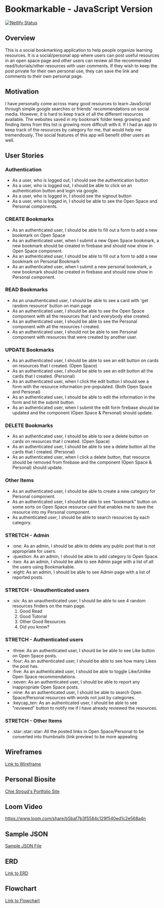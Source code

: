 # Bookmarkable - JavaScript Version

[![Netlify Status](https://api.netlify.com/api/v1/badges/739282f0-290e-407e-b76f-87def83e37ec/deploy-status)](https://app.netlify.com/sites/bookmarkable/deploys)

## Overview
This is a social bookmarking application to help people organize learning resources. It is a social/personal app where users can post useful resources in an open space page and other users can review all the recommended read/tutorials/other resources with user comments. If they wish to keep the post private for their own personal use, they can save the link and comments to their own personal page.

## Motivation
I have personally come across many good resources to learn JavaScript through simple google searches or friends' recommendations on social media. However, it is hard to keep track of all the different resources available. The websites saved in my bookmark folder keep growing and finding items from this list is growing more difficult with it. If I had an app to keep track of the resources by category for me, that would help me tremendously. The social features of this app will benefit other users as well.
## User Stories

<h3>Authentication</h3>
<ul>
  <li>As a user, who is logged out, I should see the authentication button</li>
  <li>As a user, who is logged out, I should be able to click on an authentication button and login via google.</li>
  <li>As a user, who is logged in, I should see the signout button</li>
  <li>As a user, who is logged in, I should be able to see the Open Space and Personal components.</li>
</ul>
<h3>CREATE Bookmarks</h3>
<ul>
  <li>As an authenticated user, I should be able to fill out a form to add a new bookmark on Open Space</li>
  <li>As an authenticated user, when I submit a new Open Space bookmark, a new bookmark should be created in firebase and should now show in Open Space component.</li>
  <li>As an authenticated user, I should be able to fill out a form to add a new bookmark on Personal Bookmark</li>
  <li>As an authenticated user, when I submit a new personal bookmark, a new bookmark should be created in firebase and should now show in Personal component.</li>
</ul>
<h3>READ Bookmarks</h3>
<ul>
  <li>As an unauthenticated user, I should be able to see a card with 'get random resource' button on main page</li>
  <li>As an authenticated user, I should be able to see the Open Space component with all the resources that I and everybody else created.</li>
  <li>As an authenticated user, I should be able to see the Personal component with all the resources I created.</li>
  <li>As an authenticated user, I should not be able to see Personal component with resources that were created by another user.</li>
</ul>
<h3>UPDATE Bookmarks</h3>
<ul>
  <li>As an authenticated user, I should be able to see an edit button on cards on resources that I created. (Open Space)</li>
  <li>As an authenticated user, I should be able to see an edit button all the cards that I created. (Personal)</li>
  <li>As an authenticated user, when I click the edit button I should see a form with the resource information pre-populated. (Both Open Space and Personal)</li>
  <li>As an authenticated user, I should be able to edit the information in the form and hit the submit button.</li>
  <li>As an authenticated user, when I submit the edit form firebase should be updated and the component (Open Space & Personal) should update.</li>
</ul>
<h3>DELETE Bookmarks</h3>
<ul>
  <li>As an authenticated user, I should be able to see a delete button on cards on resources that I created. (Open Space)</li>
  <li>As an authenticated user, I should be able to see a delete button all the cards that I created. (Personal)</li>
  <li>As an authenticated user, when I click a delete button, that resource should be removed from firebase and the component (Open Space & Personal) should update.</li>
</ul>
<h3>Other Items</h3>
<ul>
  <li>As an authenticated user, I should be able to create a new category for Personal component.</li>
  <li>As an authenticated user, I should be able to see "bookmark" button on some sorts on Open Space resource card that enables me to save the resource into my Personal component.</li>
  <li>As authenticated user, I should be able to search resources by each category.</li>
</ul>
<h3>STRETCH - Admin</h3>
<ul>
  <li>:one: As an admin, I should be able to delete any public post that is not appropriate for users.</li>
  <li>:question: As an admin, I should be able to add category to Open Space.</li>
  <li>:two: As an admin, I should be able to see Admin page with a list of all the users using Bookmarkable.</li>
  <li>:eight: As an admin, I should be able to see Admin page with a list of reported posts.</li>
</ul>
<h3>STRETCH - Unauthenticated users</h3>
<ul>
  <li>:six: As an unauthenticated user, I should be able to see 4 random resources finders on the main page.<ol><li>Good Read</li><li>Good Tutorial</li><li>Other Good Resources</li><li>Did you know?</li></ol></li>
</ul>
<h3>STRETCH - Authenticated users</h3>
<ul>
  <li>:three: As an authenticated user, I should be be able to see Like button on Open Space posts.</li>
  <li>:four: As an authenticated user, I should be able to see how many Likes the post has.</li>
  <li>:five: As an authenticated user, I should be able to toggle Like/Unlike Open Space recommendations.</li>
  <li>:seven: As an authenticated user, I should be able to report any inappropriate Open Space posts.</li>
  <li>:nine: As an authenticated user, I should be able to search Open Space/Personal resources with words not just by categories.</li>
  <li>:keycap_ten: As an authenticated user, I should be able to see "reviewed" button to notify me if I have already reviewed the resources.</li>
</ul>
<h3>STRETCH - Other Items</h3>
<ul>
  <li>:star::star::star: All the posted links in Open Space/Personal to be converted into thumbnails (link preview) to be more appealing</li>
</ul>

## Wireframes
[Link to Wireframe](https://www.canva.com/design/DAEeSWGLbBs/share/preview?token=xad8ziga5nxnVMmXKoaIkQ&role=EDITOR&utm_content=DAEeSWGLbBs&utm_campaign=designshare&utm_medium=link&utm_source=sharebutton)

## Personal Biosite
[Chie Stroud's Portfolio Site](https://chiestroud.com/)

## Loom Video
https://www.loom.com/share/b5baf7b3f5584c129f540ed1c2e568a4n
## Sample JSON
[Sample JSON File](https://github.com/chiestroud/Bookmarkable/tree/cs-planning/src/sample_json)
## ERD
[Link to ERD](https://dbdiagram.io/d/607a3d63ef1b8f6b3dd5aefd)

## Flowchart
[Link to Flowchart](https://docs.google.com/presentation/d/1riWBSH_KAwCb5nFBl29pyfBjhj1CzDOvJe4PO-HkNdA/edit?usp=sharing)
